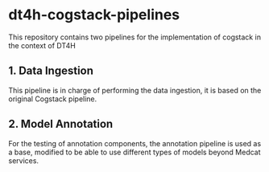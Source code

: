 # dt4h-cogstack-pipelines

This repository contains two pipelines for the implementation of cogstack in the context of DT4H

## 1. Data Ingestion
This pipeline is in charge of performing the data ingestion, it is based on the original Cogstack pipeline.

## 2. Model Annotation
For the testing of annotation components, the annotation pipeline is used as a base, modified to be able to use different types of models beyond Medcat services.
